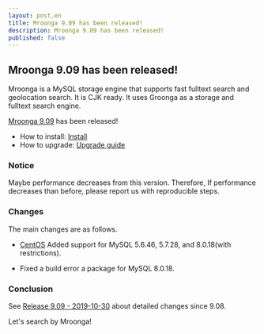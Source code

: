 ```yaml
---
layout: post.en
title: Mroonga 9.09 has been released!
description: Mroonga 9.09 has been released!
published: false
---
```


## Mroonga 9.09 has been released!

Mroonga is a MySQL storage engine that supports fast fulltext search
and geolocation search. It is CJK ready. It uses Groonga as a storage
and fulltext search engine.

[Mroonga 9.09](/docs/news.html#release-9-09) has been released!

* How to install: [Install](/docs/install.html)
* How to upgrade: [Upgrade guide](/docs/upgrade.html)

### Notice

Maybe performance decreases from this version.
Therefore, If performance decreases than before, please report us with reproducible steps.

### Changes

The main changes are as follows.

  * [CentOS](/docs/install/centos) Added support for MySQL 5.6.46, 5.7.28, and 8.0.18(with restrictions).

  * Fixed a build error a package for MySQL 8.0.18.

### Conclusion

See [Release 9.09 - 2019-10-30](/docs/news.html#release-9-09) about detailed changes since 9.08.

Let's search by Mroonga!
